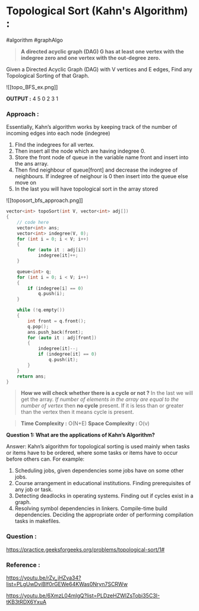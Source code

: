 # Topological Sort (Kahn's Algorithm) :
#algorithm #graphAlgo 

>**A directed acyclic graph (DAG) G has at least one vertex with the indegree zero and one vertex with the out-degree zero.**

Given a Directed Acyclic Graph (DAG) with V vertices and E edges, Find any Topological Sorting of that Graph.

![[topo_BFS_ex.png]]

**OUTPUT :** 4 5 0 2 3 1



### Approach :

Essentially, Kahn’s algorithm works by keeping track of the number of incoming edges into each node (indegree)

1. FInd the indegrees for all vertex. 
2. Then insert all the node which are having indegree 0. 
3. Store the front node of queue in the variable name front and insert into the ans array.
4. Then find neighbour of queue[front] and decrease the indegree of neighbours. If indegree of neighour is 0 then insert into the queue else move on
5. In the last you will have topological sort in the array stored

![[toposort_bfs_approach.png]]

```C++
vector<int> topoSort(int V, vector<int> adj[])
{
    // code here
    vector<int> ans;
    vector<int> indegree(V, 0);
    for (int i = 0; i < V; i++)
    {
        for (auto it : adj[i])
            indegree[it]++;
    }

    queue<int> q;
    for (int i = 0; i < V; i++)
    {
        if (indegree[i] == 0)
            q.push(i);
    }

    while (!q.empty())
    {
        int front = q.front();
        q.pop();
        ans.push_back(front);
        for (auto it : adj[front])
        {
            indegree[it]--;
            if (indegree[it] == 0)
                q.push(it);
        }
    }
    return ans;
}
```

 > **How we will check whether there is a cycle or not ?**
 > In the last we will get the array. *If number of elements in the array are equal to the number of vertex* then **no cycle** present. If it is less than or greater than the vertex then it means cycle is present.

> **Time Complexity :** O(N+E)
> **Space Complexity :** O(v)

**Question 1: What are the applications of Kahn’s Algorithm?**

Answer: Kahn’s algorithm for topological sorting is used mainly when tasks or items have to be ordered, where some tasks or items have to occur before others can. For example:  

1.  Scheduling jobs, given dependencies some jobs have on some other jobs.
2.  Course arrangement in educational institutions. Finding prerequisites of any job or task.
3.  Detecting deadlocks in operating systems. Finding out if cycles exist in a graph.
4.  Resolving symbol dependencies in linkers. Compile-time build dependencies. Deciding the appropriate order of performing compilation tasks in makefiles.
 
### Question :

https://practice.geeksforgeeks.org/problems/topological-sort/1#

### Reference :
https://youtu.be/rZv_jHZva34?list=PLgUwDviBIf0rGEWe64KWas0Nryn7SCRWw

https://youtu.be/6XmzL04mlgQ?list=PLDzeHZWIZsTobi35C3I-tKB3tRDX6YxuA